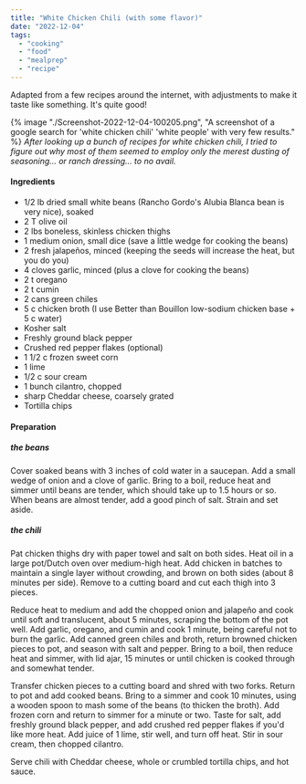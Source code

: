 ```yaml
---
title: "White Chicken Chili (with some flavor)"
date: "2022-12-04"
tags: 
  - "cooking"
  - "food"
  - "mealprep"
  - "recipe"
---
```


Adapted from a few recipes around the internet, with adjustments to make it taste like something. It's quite good!

{% image "./Screenshot-2022-12-04-100205.png", "A screenshot of a google search for 'white chicken chili' 'white people' with very few results." %}
_After looking up a bunch of recipes for white chicken chili, I tried to figure out why most of them seemed to employ only the merest dusting of seasoning... or ranch dressing... to no avail._

#### Ingredients

- 1/2 lb dried small white beans (Rancho Gordo's Alubia Blanca bean is very nice), soaked
- 2 T olive oil
- 2 lbs boneless, skinless chicken thighs
- 1 medium onion, small dice (save a little wedge for cooking the beans)
- 2 fresh jalapeños, minced (keeping the seeds will increase the heat, but you do you)
- 4 cloves garlic, minced (plus a clove for cooking the beans)
- 2 t oregano
- 2 t cumin
- 2 cans green chiles
- 5 c chicken broth (I use Better than Bouillon low-sodium chicken base + 5 c water)
- Kosher salt
- Freshly ground black pepper
- Crushed red pepper flakes (optional)
- 1 1/2 c frozen sweet corn
- 1 lime
- 1/2 c sour cream
- 1 bunch cilantro, chopped
- sharp Cheddar cheese, coarsely grated
- Tortilla chips

#### Preparation

##### _the beans_

Cover soaked beans with 3 inches of cold water in a saucepan. Add a small wedge of onion and a clove of garlic. Bring to a boil, reduce heat and simmer until beans are tender, which should take up to 1.5 hours or so. When beans are almost tender, add a good pinch of salt. Strain and set aside.

##### _the chili_

Pat chicken thighs dry with paper towel and salt on both sides. Heat oil in a large pot/Dutch oven over medium-high heat. Add chicken in batches to maintain a single layer without crowding, and brown on both sides (about 8 minutes per side). Remove to a cutting board and cut each thigh into 3 pieces.

Reduce heat to medium and add the chopped onion and jalapeño and cook until soft and translucent, about 5 minutes, scraping the bottom of the pot well. Add garlic, oregano, and cumin and cook 1 minute, being careful not to burn the garlic. Add canned green chiles and broth, return browned chicken pieces to pot, and season with salt and pepper. Bring to a boil, then reduce heat and simmer, with lid ajar, 15 minutes or until chicken is cooked through and somewhat tender.

Transfer chicken pieces to a cutting board and shred with two forks. Return to pot and add cooked beans. Bring to a simmer and cook 10 minutes, using a wooden spoon to mash some of the beans (to thicken the broth). Add frozen corn and return to simmer for a minute or two. Taste for salt, add freshly ground black pepper, and add crushed red pepper flakes if you'd like more heat. Add juice of 1 lime, stir well, and turn off heat. Stir in sour cream, then chopped cilantro.

Serve chili with Cheddar cheese, whole or crumbled tortilla chips, and hot sauce.
